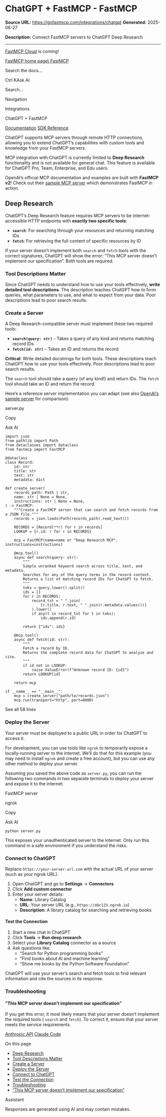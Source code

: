 # ChatGPT + FastMCP - FastMCP

**Source URL:** https://gofastmcp.com/integrations/chatgpt
**Generated:** 2025-06-27

**Description:** Connect FastMCP servers to ChatGPT Deep Research

---

[FastMCP Cloud](https://fastmcp.link/x0Kyhy2) is coming!

[FastMCP home page\\
FastMCP](https://gofastmcp.com/)

Search the docs...

Ctrl KAsk AI

Search...

Navigation

Integrations

ChatGPT + FastMCP

[Documentation](https://gofastmcp.com/getting-started/welcome) [SDK Reference](https://gofastmcp.com/python-sdk/fastmcp-exceptions)

ChatGPT supports MCP servers through remote HTTP connections, allowing you to extend ChatGPT’s capabilities with custom tools and knowledge from your FastMCP servers.

MCP integration with ChatGPT is currently limited to **Deep Research** functionality and is not available for general chat. This feature is available for ChatGPT Pro, Team, Enterprise, and Edu users.

OpenAI’s official MCP documentation and examples are built with **FastMCP v2**! Check out their [sample MCP server](https://github.com/openai/mcp-server-sample) which demonstrates FastMCP in action.

## [​](https://gofastmcp.com/integrations/chatgpt\#deep-research)  Deep Research

ChatGPT’s Deep Research feature requires MCP servers to be internet-accessible HTTP endpoints with **exactly two specific tools**:

- **`search`**: For searching through your resources and returning matching IDs
- **`fetch`**: For retrieving the full content of specific resources by ID

If your server doesn’t implement both `search` and `fetch` tools with the correct signatures, ChatGPT will show the error: “This MCP server doesn’t implement our specification”. Both tools are required.

### [​](https://gofastmcp.com/integrations/chatgpt\#tool-descriptions-matter)  Tool Descriptions Matter

Since ChatGPT needs to understand how to use your tools effectively, **write detailed tool descriptions**. The description teaches ChatGPT how to form queries, what parameters to use, and what to expect from your data. Poor descriptions lead to poor search results.

### [​](https://gofastmcp.com/integrations/chatgpt\#create-a-server)  Create a Server

A Deep Research-compatible server must implement these two required tools:

- **`search(query: str)`** \- Takes a query of any kind and returns matching record IDs
- **`fetch(id: str)`** \- Takes an ID and returns the record

**Critical**: Write detailed docstrings for both tools. These descriptions teach ChatGPT how to use your tools effectively. Poor descriptions lead to poor search results.

The `search` tool should take a query (of any kind!) and return IDs. The `fetch` tool should take an ID and return the record.

Here’s a reference server implementation you can adapt (see also [OpenAI’s sample server](https://github.com/openai/mcp-server-sample) for comparison):

server.py

Copy

Ask AI

```
import json
from pathlib import Path
from dataclasses import dataclass
from fastmcp import FastMCP

@dataclass
class Record:
    id: str
    title: str
    text: str
    metadata: dict

def create_server(
    records_path: Path | str,
    name: str | None = None,
    instructions: str | None = None,
) -> FastMCP:
    """Create a FastMCP server that can search and fetch records from a JSON file."""
    records = json.loads(Path(records_path).read_text())

    RECORDS = [Record(**r) for r in records]
    LOOKUP = {r.id: r for r in RECORDS}

    mcp = FastMCP(name=name or "Deep Research MCP", instructions=instructions)

    @mcp.tool()
    async def search(query: str):
        """
        Simple unranked keyword search across title, text, and metadata.
        Searches for any of the query terms in the record content.
        Returns a list of matching record IDs for ChatGPT to fetch.
        """
        toks = query.lower().split()
        ids = []
        for r in RECORDS:
            record_txt = " ".join(
                [r.title, r.text, " ".join(r.metadata.values())]
            ).lower()
            if any(t in record_txt for t in toks):
                ids.append(r.id)

        return {"ids": ids}

    @mcp.tool()
    async def fetch(id: str):
        """
        Fetch a record by ID.
        Returns the complete record data for ChatGPT to analyze and cite.
        """
        if id not in LOOKUP:
            raise ValueError(f"Unknown record ID: {id}")
        return LOOKUP[id]

    return mcp

if __name__ == "__main__":
    mcp = create_server("path/to/records.json")
    mcp.run(transport="http", port=8000)

```

See all 58 lines

### [​](https://gofastmcp.com/integrations/chatgpt\#deploy-the-server)  Deploy the Server

Your server must be deployed to a public URL in order for ChatGPT to access it.

For development, you can use tools like `ngrok` to temporarily expose a locally-running server to the internet. We’ll do that for this example (you may need to install `ngrok` and create a free account), but you can use any other method to deploy your server.

Assuming you saved the above code as `server.py`, you can run the following two commands in two separate terminals to deploy your server and expose it to the internet:

FastMCP server

ngrok

Copy

Ask AI

```
python server.py

```

This exposes your unauthenticated server to the internet. Only run this command in a safe environment if you understand the risks.

### [​](https://gofastmcp.com/integrations/chatgpt\#connect-to-chatgpt)  Connect to ChatGPT

Replace `https://your-server-url.com` with the actual URL of your server (such as your ngrok URL).

1. Open ChatGPT and go to **Settings** → **Connectors**
2. Click **Add custom connector**
3. Enter your server details:
   - **Name**: Library Catalog
   - **URL**: Your server URL (e.g., `https://abc123.ngrok.io`)
   - **Description**: A library catalog for searching and retrieving books

#### [​](https://gofastmcp.com/integrations/chatgpt\#test-the-connection)  Test the Connection

1. Start a new chat in ChatGPT
2. Click **Tools** → **Run deep research**
3. Select your **Library Catalog** connector as a source
4. Ask questions like:
   - “Search for Python programming books”
   - “Find books about AI and machine learning”
   - “Show me books by the Python Software Foundation”

ChatGPT will use your server’s search and fetch tools to find relevant information and cite the sources in its response.

### [​](https://gofastmcp.com/integrations/chatgpt\#troubleshooting)  Troubleshooting

#### [​](https://gofastmcp.com/integrations/chatgpt\#%E2%80%9Dthis-mcp-server-doesn%E2%80%99t-implement-our-specification%E2%80%9D)  ”This MCP server doesn’t implement our specification”

If you get this error, it most likely means that your server doesn’t implement the required tools ( `search` and `fetch`). To correct it, ensure that your server meets the service requirements.

[Anthropic API](https://gofastmcp.com/integrations/anthropic) [Claude Code](https://gofastmcp.com/integrations/claude-code)

On this page

- [Deep Research](https://gofastmcp.com/integrations/chatgpt#deep-research)
- [Tool Descriptions Matter](https://gofastmcp.com/integrations/chatgpt#tool-descriptions-matter)
- [Create a Server](https://gofastmcp.com/integrations/chatgpt#create-a-server)
- [Deploy the Server](https://gofastmcp.com/integrations/chatgpt#deploy-the-server)
- [Connect to ChatGPT](https://gofastmcp.com/integrations/chatgpt#connect-to-chatgpt)
- [Test the Connection](https://gofastmcp.com/integrations/chatgpt#test-the-connection)
- [Troubleshooting](https://gofastmcp.com/integrations/chatgpt#troubleshooting)
- [”This MCP server doesn’t implement our specification”](https://gofastmcp.com/integrations/chatgpt#%E2%80%9Dthis-mcp-server-doesn%E2%80%99t-implement-our-specification%E2%80%9D)

Assistant

Responses are generated using AI and may contain mistakes.